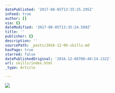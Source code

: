 ```yaml
---
datePublished: '2017-08-05T13:35:25.295Z'
inFeed: true
author: []
via: {}
dateModified: '2017-08-05T13:35:24.589Z'
title: ''
publisher: {}
description: ''
sourcePath: _posts/2016-12-06-skills.md
hasPage: true
starred: false
datePublishedOriginal: '2016-12-06T00:40:24.132Z'
url: skills/index.html
_type: Article

---
```

![](https://the-grid-user-content.s3-us-west-2.amazonaws.com/77d0cd8f-64c6-499e-9896-e5216161a65f.gif)